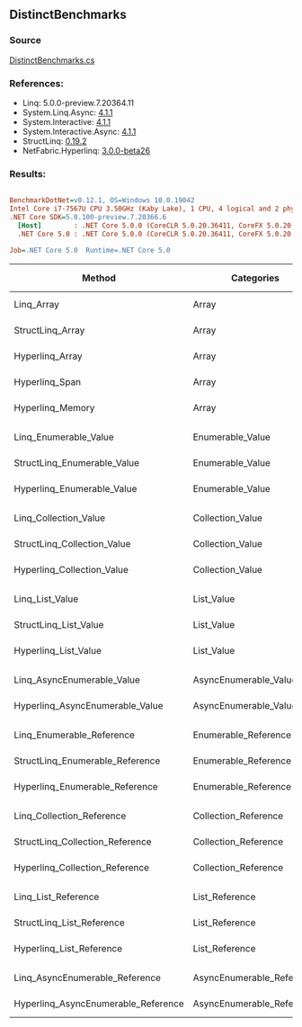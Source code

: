 ﻿## DistinctBenchmarks

### Source
[DistinctBenchmarks.cs](../NetFabric.Hyperlinq.Benchmarks/Benchmarks/DistinctBenchmarks.cs)

### References:
- Linq: 5.0.0-preview.7.20364.11
- System.Linq.Async: [4.1.1](https://www.nuget.org/packages/System.Linq.Async/4.1.1)
- System.Interactive: [4.1.1](https://www.nuget.org/packages/System.Interactive/4.1.1)
- System.Interactive.Async: [4.1.1](https://www.nuget.org/packages/System.Interactive.Async/4.1.1)
- StructLinq: [0.19.2](https://www.nuget.org/packages/StructLinq/0.19.2)
- NetFabric.Hyperlinq: [3.0.0-beta26](https://www.nuget.org/packages/NetFabric.Hyperlinq/3.0.0-beta26)

### Results:
``` ini

BenchmarkDotNet=v0.12.1, OS=Windows 10.0.19042
Intel Core i7-7567U CPU 3.50GHz (Kaby Lake), 1 CPU, 4 logical and 2 physical cores
.NET Core SDK=5.0.100-preview.7.20366.6
  [Host]        : .NET Core 5.0.0 (CoreCLR 5.0.20.36411, CoreFX 5.0.20.36411), X64 RyuJIT
  .NET Core 5.0 : .NET Core 5.0.0 (CoreCLR 5.0.20.36411, CoreFX 5.0.20.36411), X64 RyuJIT

Job=.NET Core 5.0  Runtime=.NET Core 5.0  

```
|                              Method |                Categories | Count |     Mean |     Error |    StdDev | Ratio |  Gen 0 | Gen 1 | Gen 2 | Allocated |
|------------------------------------ |-------------------------- |------ |---------:|----------:|----------:|------:|-------:|------:|------:|----------:|
|                          Linq_Array |                     Array |   100 | 2.918 μs | 0.0200 μs | 0.0187 μs |  1.00 | 2.0599 |     - |     - |    4312 B |
|                    StructLinq_Array |                     Array |   100 | 2.423 μs | 0.0109 μs | 0.0102 μs |  0.83 | 1.4000 |     - |     - |    2928 B |
|                     Hyperlinq_Array |                     Array |   100 | 1.618 μs | 0.0102 μs | 0.0090 μs |  0.55 |      - |     - |     - |         - |
|                      Hyperlinq_Span |                     Array |   100 | 1.675 μs | 0.0085 μs | 0.0076 μs |  0.57 |      - |     - |     - |         - |
|                    Hyperlinq_Memory |                     Array |   100 | 1.666 μs | 0.0090 μs | 0.0080 μs |  0.57 |      - |     - |     - |         - |
|                                     |                           |       |          |           |           |       |        |       |       |           |
|               Linq_Enumerable_Value |          Enumerable_Value |   100 | 3.217 μs | 0.0201 μs | 0.0178 μs |  1.00 | 2.0599 |     - |     - |    4312 B |
|         StructLinq_Enumerable_Value |          Enumerable_Value |   100 | 2.619 μs | 0.0105 μs | 0.0093 μs |  0.81 | 0.0153 |     - |     - |      32 B |
|          Hyperlinq_Enumerable_Value |          Enumerable_Value |   100 | 1.613 μs | 0.0144 μs | 0.0127 μs |  0.50 |      - |     - |     - |         - |
|                                     |                           |       |          |           |           |       |        |       |       |           |
|               Linq_Collection_Value |          Collection_Value |   100 | 3.216 μs | 0.0223 μs | 0.0197 μs |  1.00 | 2.0599 |     - |     - |    4312 B |
|         StructLinq_Collection_Value |          Collection_Value |   100 | 2.645 μs | 0.0077 μs | 0.0064 μs |  0.82 | 0.0153 |     - |     - |      32 B |
|          Hyperlinq_Collection_Value |          Collection_Value |   100 | 1.595 μs | 0.0037 μs | 0.0032 μs |  0.50 |      - |     - |     - |         - |
|                                     |                           |       |          |           |           |       |        |       |       |           |
|                     Linq_List_Value |                List_Value |   100 | 3.222 μs | 0.0253 μs | 0.0237 μs |  1.00 | 2.0599 |     - |     - |    4312 B |
|               StructLinq_List_Value |                List_Value |   100 | 2.585 μs | 0.0173 μs | 0.0144 μs |  0.80 | 0.0153 |     - |     - |      32 B |
|                Hyperlinq_List_Value |                List_Value |   100 | 1.989 μs | 0.0164 μs | 0.0145 μs |  0.62 |      - |     - |     - |         - |
|                                     |                           |       |          |           |           |       |        |       |       |           |
|          Linq_AsyncEnumerable_Value |     AsyncEnumerable_Value |   100 | 8.228 μs | 0.0451 μs | 0.0422 μs |  1.00 | 2.0905 |     - |     - |    4400 B |
|     Hyperlinq_AsyncEnumerable_Value |     AsyncEnumerable_Value |   100 | 4.882 μs | 0.0545 μs | 0.0425 μs |  0.59 | 0.0305 |     - |     - |      72 B |
|                                     |                           |       |          |           |           |       |        |       |       |           |
|           Linq_Enumerable_Reference |      Enumerable_Reference |   100 | 2.991 μs | 0.0154 μs | 0.0128 μs |  1.00 | 2.0599 |     - |     - |    4312 B |
|     StructLinq_Enumerable_Reference |      Enumerable_Reference |   100 | 2.024 μs | 0.0121 μs | 0.0101 μs |  0.68 | 0.0153 |     - |     - |      32 B |
|      Hyperlinq_Enumerable_Reference |      Enumerable_Reference |   100 | 2.289 μs | 0.0220 μs | 0.0195 μs |  0.76 | 0.0153 |     - |     - |      32 B |
|                                     |                           |       |          |           |           |       |        |       |       |           |
|           Linq_Collection_Reference |      Collection_Reference |   100 | 3.008 μs | 0.0176 μs | 0.0147 μs |  1.00 | 2.0599 |     - |     - |    4312 B |
|     StructLinq_Collection_Reference |      Collection_Reference |   100 | 1.985 μs | 0.0142 μs | 0.0132 μs |  0.66 | 0.0153 |     - |     - |      32 B |
|      Hyperlinq_Collection_Reference |      Collection_Reference |   100 | 2.191 μs | 0.0150 μs | 0.0133 μs |  0.73 | 0.0153 |     - |     - |      32 B |
|                                     |                           |       |          |           |           |       |        |       |       |           |
|                 Linq_List_Reference |            List_Reference |   100 | 2.995 μs | 0.0173 μs | 0.0154 μs |  1.00 | 2.0599 |     - |     - |    4312 B |
|           StructLinq_List_Reference |            List_Reference |   100 | 1.977 μs | 0.0169 μs | 0.0158 μs |  0.66 | 0.0153 |     - |     - |      32 B |
|            Hyperlinq_List_Reference |            List_Reference |   100 | 1.973 μs | 0.0129 μs | 0.0121 μs |  0.66 |      - |     - |     - |         - |
|                                     |                           |       |          |           |           |       |        |       |       |           |
|      Linq_AsyncEnumerable_Reference | AsyncEnumerable_Reference |   100 | 8.048 μs | 0.0608 μs | 0.0508 μs |  1.00 | 2.0905 |     - |     - |    4400 B |
| Hyperlinq_AsyncEnumerable_Reference | AsyncEnumerable_Reference |   100 | 5.268 μs | 0.0260 μs | 0.0217 μs |  0.65 | 0.0534 |     - |     - |     112 B |
